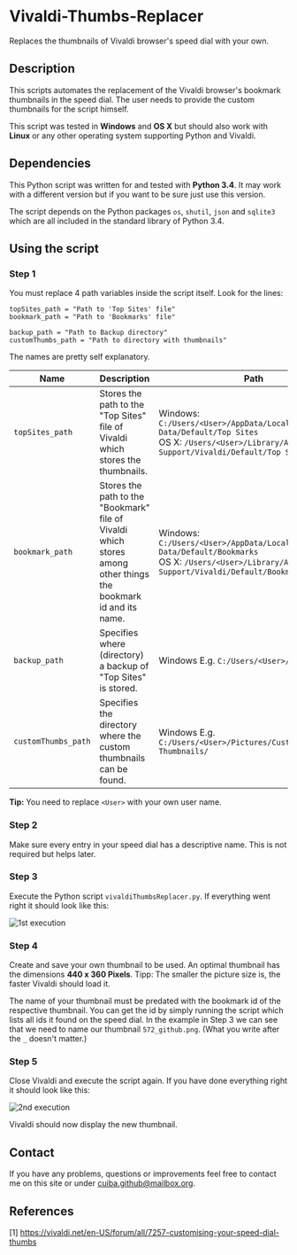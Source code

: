 # Vivaldi-Thumbs-Replacer
Replaces the thumbnails of Vivaldi browser's speed dial with your own.

## Description
This scripts automates the replacement of the Vivaldi browser's bookmark thumbnails in the speed dial. The user needs to provide the custom thumbnails for the script himself.
 
This script was tested in **Windows** and **OS X** but should also work with **Linux** or any other operating system supporting Python and Vivaldi.


## Dependencies
This Python script was written for and tested with **Python 3.4**. It may work with a different version but if you want to be sure just use this version.

The script depends on the Python packages `os`, `shutil`, `json` and `sqlite3` which are all included in the standard library of Python 3.4.

## Using the script

### Step 1
You must replace 4 path variables inside the script itself. Look for
the lines:

```
topSites_path = "Path to 'Top Sites' file"
bookmark_path = "Path to 'Bookmarks' file"

backup_path = "Path to Backup directory"
customThumbs_path = "Path to directory with thumbnails"
```

The names are pretty self explanatory. 

| Name | Description | Path |
|------|-------------|---------|
| `topSites_path` | Stores the path to the "Top Sites" file of Vivaldi which stores the thumbnails. | Windows: `C:/Users/<User>/AppData/Local/Vivaldi/User Data/Default/Top Sites` <br/> OS X: `/Users/<User>/Library/Application Support/Vivaldi/Default/Top Sites` |
| `bookmark_path` | Stores the path to the "Bookmark" file of Vivaldi which stores among other things the bookmark id and its name. | Windows: `C:/Users/<User>/AppData/Local/Vivaldi/User Data/Default/Bookmarks` <br/> OS X: `/Users/<User>/Library/Application Support/Vivaldi/Default/Bookmarks` |
| `backup_path` | Specifies where (directory) a backup of "Top Sites" is stored. | Windows E.g. `C:/Users/<User>/Desktop/` |
| `customThumbs_path` | Specifies the directory where the custom thumbnails can be found. | Windows E.g. `C:/Users/<User>/Pictures/Custom Thumbnails/` |

**Tip:** You need to replace `<User>` with your own user name.

### Step 2
Make sure every entry in your speed dial has a descriptive name. This is not required but helps later.

### Step 3
Execute the Python script `vivaldiThumbsReplacer.py`. If everything went right it should look like this:

![1st execution](http://i.imgur.com/jTzfDnY.png) 

### Step 4
Create and save your own thumbnail to be used. An optimal thumbnail has the dimensions **440 x 360 Pixels**. Tipp: The smaller the picture size is, the faster Vivaldi should load it.

The name of your thumbnail must be predated with the bookmark id of the respective thumbnail. You can get the id by simply running the script which lists all ids it found on the speed dial. In the example in Step 3 we can see that we need to name our thumbnail `572_github.png`. (What you write after the `_` doesn't matter.)

### Step 5
Close Vivaldi and execute the script again. If you have done everything right it should look like this:

![2nd execution](http://i.imgur.com/9nM0wHP.png)

Vivaldi should now display the new thumbnail.

## Contact
If you have any problems, questions or improvements feel free to contact me on this site or under cuiba.github@mailbox.org.

## References

[1] https://vivaldi.net/en-US/forum/all/7257-customising-your-speed-dial-thumbs